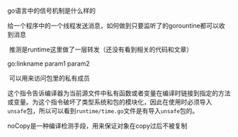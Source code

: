 ##  ## 

go语言中的信号机制是什么样的

​	给一个程序中的一个线程发送消息，如何做到只要监听了的gorountine都可以收到消息

​	推测是runtime这里做了一层转发（还没有看到相关的代码和文章）





go:linkname param1  param2

​	 可以用来访问包里的私有成员

​	这个指令告诉编译器为当前源文件中私有函数或者变量在编译时链接到指定的方法或变量。为这个指令破坏了类型系统和包的模块化，因此在使用时必须导入`unsafe`包，所以可以看到`runtime/time.go`文件是有导入`unsafe`包的。



noCopy是一种编译检测手段，用来保证对象在copy过后不被复制